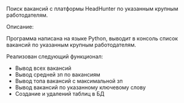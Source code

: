 Поиск вакансий с платформы HeadHunter по указанным крупным работодателям. 

Описание:

Программа написана на языке Python, выводит в консоль список вакансий по указанным крупным работодателям.

Реализован следующий функционал:
  - Вывод всех вакансий
  - Вывод средней зп по вакансиям
  - Вывод топа вакансий с максимальной зп
  - Вывод вакансий по указанному ключевому слову
  - Создание и удалений таблиц в БД

